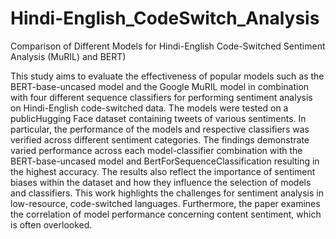 # Hindi-English_CodeSwitch_Analysis
Comparison of Different Models for Hindi-English Code-Switched Sentiment Analysis (MuRIL) and BERT)

This study aims to evaluate the effectiveness of  popular models such as the BERT-base-uncased model and the Google MuRIL model in combination with four different sequence classifiers for performing sentiment analysis on Hindi-English code-switched data. The models were tested on a publicHugging Face dataset containing tweets of various sentiments. In particular, the performance of the models and respective classifiers was verified across different sentiment categories. The findings demonstrate varied performance across each model-classifier combination with the BERT-base-uncased model and BertForSequenceClassification resulting in the highest accuracy. The results also reflect the importance of sentiment biases within the dataset and how they influence the selection of models and classifiers. This work highlights the challenges for sentiment analysis in low-resource, code-switched languages. Furthermore, the paper examines the correlation of model performance concerning content sentiment, which is often overlooked.  

